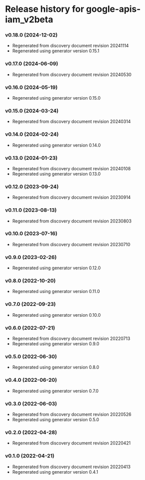 # Release history for google-apis-iam_v2beta

### v0.18.0 (2024-12-02)

* Regenerated from discovery document revision 20241114
* Regenerated using generator version 0.15.1

### v0.17.0 (2024-06-09)

* Regenerated from discovery document revision 20240530

### v0.16.0 (2024-05-19)

* Regenerated using generator version 0.15.0

### v0.15.0 (2024-03-24)

* Regenerated from discovery document revision 20240314

### v0.14.0 (2024-02-24)

* Regenerated using generator version 0.14.0

### v0.13.0 (2024-01-23)

* Regenerated from discovery document revision 20240108
* Regenerated using generator version 0.13.0

### v0.12.0 (2023-09-24)

* Regenerated from discovery document revision 20230914

### v0.11.0 (2023-08-13)

* Regenerated from discovery document revision 20230803

### v0.10.0 (2023-07-16)

* Regenerated from discovery document revision 20230710

### v0.9.0 (2023-02-26)

* Regenerated using generator version 0.12.0

### v0.8.0 (2022-10-20)

* Regenerated using generator version 0.11.0

### v0.7.0 (2022-09-23)

* Regenerated using generator version 0.10.0

### v0.6.0 (2022-07-21)

* Regenerated from discovery document revision 20220713
* Regenerated using generator version 0.9.0

### v0.5.0 (2022-06-30)

* Regenerated using generator version 0.8.0

### v0.4.0 (2022-06-20)

* Regenerated using generator version 0.7.0

### v0.3.0 (2022-06-03)

* Regenerated from discovery document revision 20220526
* Regenerated using generator version 0.5.0

### v0.2.0 (2022-04-28)

* Regenerated from discovery document revision 20220421

### v0.1.0 (2022-04-21)

* Regenerated from discovery document revision 20220413
* Regenerated using generator version 0.4.1

